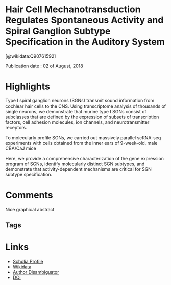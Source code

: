 
Hair Cell Mechanotransduction Regulates Spontaneous Activity and Spiral Ganglion Subtype Specification in the Auditory System
=============================================================================================================================
  
  [@wikidata:Q90761592]  
  
Publication date : 02 of August, 2018  

# Highlights

Type I spiral ganglion neurons (SGNs) transmit sound information from cochlear hair cells to the CNS. Using transcriptome analysis of thousands of single neurons, we demonstrate that murine type I SGNs consist of subclasses that are defined by the expression of subsets of transcription factors, cell adhesion molecules, ion channels, and neurotransmitter receptors.

To molecularly profile SGNs, we carried out massively parallel scRNA-seq experiments with cells obtained from the inner ears of 9-week-old, male CBA/CaJ mice

Here, we provide a comprehensive characterization of the gene expression program of SGNs, identify molecularly distinct SGN subtypes, and demonstrate that activity-dependent mechanisms are critical for SGN subtype specification.

# Comments
Nice graphical abstract
## Tags

# Links
  
 * [Scholia Profile](https://scholia.toolforge.org/work/Q90761592)  
 * [Wikidata](https://www.wikidata.org/wiki/Q90761592)  
 * [Author Disambiguator](https://author-disambiguator.toolforge.org/work_item_oauth.php?id=Q90761592&batch_id=&match=1&author_list_id=&doit=Get+author+links+for+work)  
 * [DOI](https://doi.org/10.1016/J.CELL.2018.07.008)  
